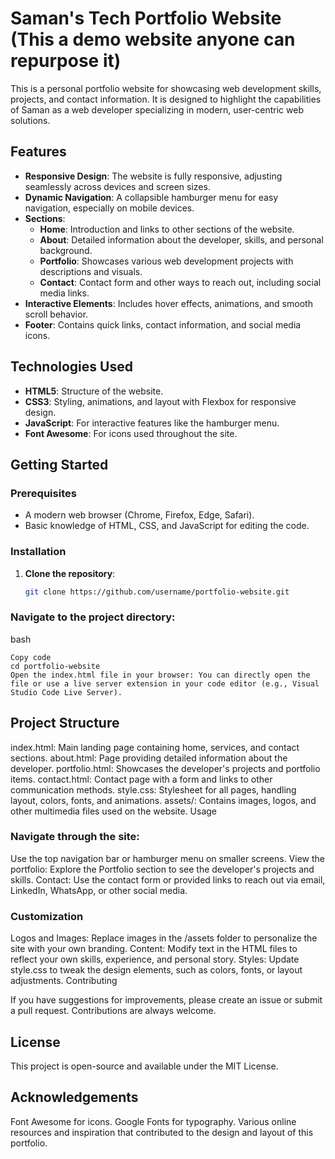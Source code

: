 # Saman's Tech Portfolio Website (This a demo website anyone can repurpose it)

This is a personal portfolio website for showcasing web development skills, projects, and contact information. It is designed to highlight the capabilities of Saman as a web developer specializing in modern, user-centric web solutions.

## Features

- **Responsive Design**: The website is fully responsive, adjusting seamlessly across devices and screen sizes.
- **Dynamic Navigation**: A collapsible hamburger menu for easy navigation, especially on mobile devices.
- **Sections**:
  - **Home**: Introduction and links to other sections of the website.
  - **About**: Detailed information about the developer, skills, and personal background.
  - **Portfolio**: Showcases various web development projects with descriptions and visuals.
  - **Contact**: Contact form and other ways to reach out, including social media links.
- **Interactive Elements**: Includes hover effects, animations, and smooth scroll behavior.
- **Footer**: Contains quick links, contact information, and social media icons.

## Technologies Used

- **HTML5**: Structure of the website.
- **CSS3**: Styling, animations, and layout with Flexbox for responsive design.
- **JavaScript**: For interactive features like the hamburger menu.
- **Font Awesome**: For icons used throughout the site.

## Getting Started

### Prerequisites

- A modern web browser (Chrome, Firefox, Edge, Safari).
- Basic knowledge of HTML, CSS, and JavaScript for editing the code.

### Installation

1. **Clone the repository**:
   ```bash
   git clone https://github.com/username/portfolio-website.git
   ```

### Navigate to the project directory:

bash
```
Copy code
cd portfolio-website
Open the index.html file in your browser: You can directly open the file or use a live server extension in your code editor (e.g., Visual Studio Code Live Server).
```

## Project Structure
index.html: Main landing page containing home, services, and contact sections.
about.html: Page providing detailed information about the developer.
portfolio.html: Showcases the developer's projects and portfolio items.
contact.html: Contact page with a form and links to other communication methods.
style.css: Stylesheet for all pages, handling layout, colors, fonts, and animations.
assets/: Contains images, logos, and other multimedia files used on the website.
Usage

### Navigate through the site: 
Use the top navigation bar or hamburger menu on smaller screens.
View the portfolio: Explore the Portfolio section to see the developer's projects and skills.
Contact: Use the contact form or provided links to reach out via email, LinkedIn, WhatsApp, or other social media.

### Customization
Logos and Images: Replace images in the /assets folder to personalize the site with your own branding.
Content: Modify text in the HTML files to reflect your own skills, experience, and personal story.
Styles: Update style.css to tweak the design elements, such as colors, fonts, or layout adjustments.
Contributing

If you have suggestions for improvements, please create an issue or submit a pull request. Contributions are always welcome.

## License
This project is open-source and available under the MIT License.

## Acknowledgements
Font Awesome for icons.
Google Fonts for typography.
Various online resources and inspiration that contributed to the design and layout of this portfolio.